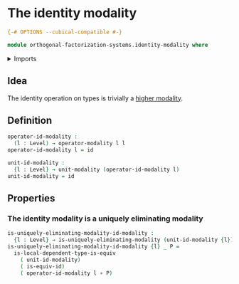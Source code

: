# The identity modality

```agda
{-# OPTIONS --cubical-compatible #-}

module orthogonal-factorization-systems.identity-modality where
```

<details><summary>Imports</summary>

```agda
open import foundation.equivalences
open import foundation.function-types
open import foundation.universe-levels

open import orthogonal-factorization-systems.local-types
open import orthogonal-factorization-systems.modal-operators
open import orthogonal-factorization-systems.uniquely-eliminating-modalities
```

</details>

## Idea

The identity operation on types is trivially a
[higher modality](orthogonal-factorization-systems.higher-modalities.md).

## Definition

```agda
operator-id-modality :
  (l : Level) → operator-modality l l
operator-id-modality l = id

unit-id-modality :
  {l : Level} → unit-modality (operator-id-modality l)
unit-id-modality = id
```

## Properties

### The identity modality is a uniquely eliminating modality

```agda
is-uniquely-eliminating-modality-id-modality :
  {l : Level} → is-uniquely-eliminating-modality (unit-id-modality {l})
is-uniquely-eliminating-modality-id-modality {l} _ P =
  is-local-dependent-type-is-equiv
    ( unit-id-modality)
    ( is-equiv-id)
    ( operator-id-modality l ∘ P)
```
